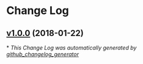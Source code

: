 # Change Log

## [v1.0.0](https://github.com/karagenit/model/tree/v1.0.0) (2018-01-22)


\* *This Change Log was automatically generated by [github_changelog_generator](https://github.com/skywinder/Github-Changelog-Generator)*